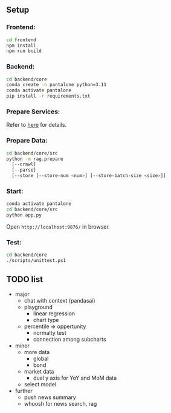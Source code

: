 ## Setup

### Frontend:

```bash
cd frontend
npm install
npm run build
```

### Backend:

```bash
cd backend/core
conda create -n pantalone python=3.11
conda activate pantalone
pip install -r requirements.txt
```

### Prepare Services:

Refer to [here](backend/third-party/readme.md) for details.

### Prepare Data:

```bash
cd backend/core/src
python -m rag.prepare
  [--crawl]
  [--parse]
  [--store [--store-num <num>] [--store-batch-size <size>]]
```

### Start:

```bash
conda activate pantalone
cd backend/core/src
python app.py
```

Open `http://localhost:9876/` in browser.

### Test:

```bash
cd backend/core
./scripts/unittest.ps1
```

## TODO list

- major
  - chat with context (pandasai)
  - playground
    - linear regression
    - chart type
  - percentile => oppertunity
    - normalty test
    - connection among subcharts
- minor
  - more data
    - global
    - bond
  - market data
    - dual y axis for YoY and MoM data
  - select model
- further
  - push news summary
  - whoosh for news search, rag
